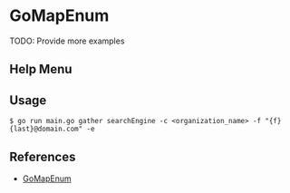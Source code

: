 # GoMapEnum

TODO: Provide more examples

## Help Menu

## Usage

`$ go run main.go gather searchEngine -c <organization_name> -f "{f}{last}@domain.com" -e`

## References

- [GoMapEnum](https://github.com/nodauf/GoMapEnum)